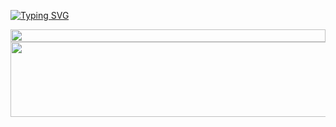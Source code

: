 [![Typing SVG](https://readme-typing-svg.demolab.com?font=&weight=800&size=50&pause=1000&color=24F756&background=3237FF00&center=true&vCenter=true&random=true&width=500&height=70&lines=Hi%2C+I'm+Denis)](https://git.io/typing-svg)

<!--📏LINE-->
<img src="https://i.imgur.com/dBaSKWF.gif" height="20" width="100%">

<!--🖼️ILOVEOPENSOURCE-->
<img src="https://i.imgur.com/AZa5yxa.png" height="120" width="600">
